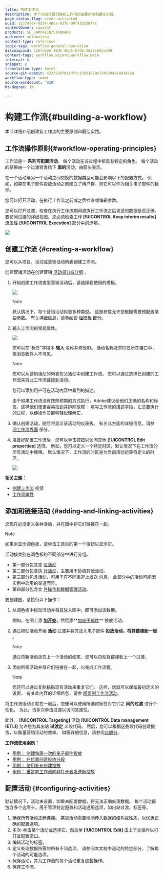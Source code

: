 ```yaml
---
title: 构建工作流
description: 本节详细介绍创建新工作流的主要原则和最佳实践。
page-status-flag: never-activated
uuid: 11374f64-8d34-40da-937b-09f419250f4c
contentOwner: sauviat
products: SG_CAMPAIGN/STANDARD
audience: automating
content-type: reference
topic-tags: workflow-general-operation
discoiquuid: c26fcb0e-19d5-4bd5-b7d6-2d22ce92ad90
context-tags: workflow,wizard;workflow,main
internal: n
snippet: y
translation-type: tm+mt
source-git-commit: 422f5eb7011dfcc1d923079e7346394a64934a9a
workflow-type: tm+mt
source-wordcount: '929'
ht-degree: 1%

---
```



# 构建工作流{#building-a-workflow}

本节详细介绍创建新工作流的主要原则和最佳实践。

## 工作流操作原则{#workflow-operating-principles}

工作流是一 **系列可配置活动**。 每个活动在该过程中都具有特定的角色。 每个活动的结果由一个过渡转发给下 **面的**&#x200B;活动，由箭头表示。

在一个活动与另一个活动之间交换的数据类型可能会影响以下的配置方式。 例如，如果在电子邮件投放活动之前建立了用户群，则它可以作为相关电子邮件的目标。

您可以打开活动，在执行工作流之前或之后检查或编辑参数。

您可以打开过渡，检查在执行工作流期间或执行工作流之后发送的数据是否正确。 要访问过渡的详细视图，您必须检查工作 **[!UICONTROL Keep interim results]** 流属性 **[!UICONTROL Execution]** 部分中的选项。

![](assets/workflow_overview.png)


## 创建工作流 {#creating-a-workflow}

您可以从项目、活动或营销活动列表创建工作流。

创建营销活动在创建营销 [活动部分有详细](../../start/using/marketing-activities.md#creating-a-marketing-activity) 。

1. 开始创建工作流类型营销活动后，请选择要使用的模板。

   ![](assets/workflow_creation_1.png)

   >[!NOTE]
   >
   >默认情况下，每个营销活动优惠多种类型。 这些参数允许您根据需要预配置某些参数。 有关详细信息，请参阅管 [理模板](../../start/using/marketing-activity-templates.md) 部分。

1. 输入工作流的常规属性。

   ![](assets/workflow_creation_2.png)

   您可以在“标签”字段中 **输入** 名称并修改ID。 活动名称及其ID显示在接口中，但消息收件人不可见。

   >[!NOTE]
   >
   >您可以从营销活动的列表在父活动中创建工作流。 您可以通过选择已创建的工作流来将此工作流链接到活动。

   您可以添加用户可在活动内容中看到的描述。

   由于如果工作流没有按照预期的方式执行，Adobe建议给他们正确的名称和标签，这样他们便更容易找到并排除故障： 填写工作流的描述字段，汇总要执行的过程，以便操作员能够轻松理解它。

1. 确认创建活动，随后将显示该活动的仪表板。 有关此方面的详细信息，请参 [阅工作流界面](../../automating/using/workflow-interface.md) 部分。

1. 准备好配置工作流后，您可以单击按钮以访问其他 **[!UICONTROL Edit properties]** 选项。 例如，您可以定义一个特定时区，默认情况下在工作流的所有活动中使用。 默认情况下，工作流的时区是为当前活动运算符定义的时区。

   ![](assets/workflow_properties.png)

**相关主题：**

* [创建工作流](https://docs.adobe.com/content/help/en/campaign-standard/using/managing-processes-and-data/workflow-general-operation/building-a-workflow.html) 视频
* [工作流属性](../../automating/using/managing-execution-options.md)

## 添加和链接活动 {#adding-and-linking-activities}

您现在必须定义各种活动，并在图中将它们链接在一起。

>[!NOTE]
>
>如果未显示调色板，请单击工具栏的第一个按钮以显示它。

活动按类别在调色板的不同部分中进行分组。

* 第一部分包含定 [位活动](../../automating/using/about-targeting-activities.md)
* 第二部分包含执 [行活动](../../automating/using/about-execution-activities.md)，主要用于协调其他活动。
* 第三部分包含活动，可用于在不同渠道上发送 [消息](../../automating/using/about-channel-activities.md)。 此部分中的活动可能因实例中启用的渠道而异。
* 第四部分包含文 [件操作和数据管理活动](../../automating/using/about-data-management-activities.md)。

要创建图，请执行以下操作：

1. 从调色板中拖动活动并将其放入图中，即可添加该数据。

   例如，在图上添 **[加开始](../../automating/using/start-and-end.md)**，然后添**[&#x200B;加电子邮件](../../automating/using/email-delivery.md)** 投放活动。

1. 通过拖动活动开始 **活动** 过渡并将其放入电子邮件 **投放活动，将其链接到一起** 。

   >[!NOTE]
   >
   >通过将新活动放在上一个活动的结尾，您可以自动将链接到上一个过渡。

1. 添加所需活动并将它们链接在一起，以完成工作流程。

   >[!NOTE]
   >
   >您还可以通过复制粘贴现有活动来重复它们。 这样，您就可以保留最初定义的设置。 有关此内容的详细信息，请参 [阅复制工作流活动](../../automating/using/workflow-interface.md#duplicating-workflow-activities)。

将工作流活动关联在一起后，您便可以使用所选的标签对它们之 **间的过渡** 进行个性化。 为此，请多次单击过渡以访问其属性。

此外， **[!UICONTROL Targeting]** 活动 **[!UICONTROL Data management (ETL)]** 允许您为其出站 **过渡定** 义段代码。 然后，您可以根据这些段代码创建报告，以衡量营销活动的效率。 如需详细信息，请参阅[此部分](../../reporting/using/creating-a-report-workflow-segment.md)。

**工作流使用案例：**

* [用例： 创建每周一次的电子邮件投放](../../automating/using/workflow-weekly-offer.md)
* [用例： 在位置创建投放分段](../../automating/using/workflow-segmentation-location.md)
* [用例： 使用补充创建投放](../../automating/using/workflow-created-query-with-complement.md)
* [用例： 重定向工作流向非打开者发送新投放](../../automating/using/workflow-cross-channel-retargeting.md)

## 配置活动 {#configuring-activities}

默认情况下，活动未设置，如果未配置数据，将无法正确处理数据。 每个活动都包含多个选项卡，用于管理特定配置和活动通用选项，如出站过渡、标签等。

1. 确保所有活动正确连接。 某些活动需要检测传入数据的结构或性质，以优惠正确的配置选项。
1. 多次-单击某个活动或选择它，然后单 **[!UICONTROL Edit]** 击上下文操作以打开其配置窗口。
1. 编辑活动的标签。
1. 定义处理数据所需的所有不同选项。 请参阅本文档中活动的特定部分，了解每个活动的可能选项。
1. 保存活动，并为工作流的每个活动重复这些操作。
1. 保存工作流。
